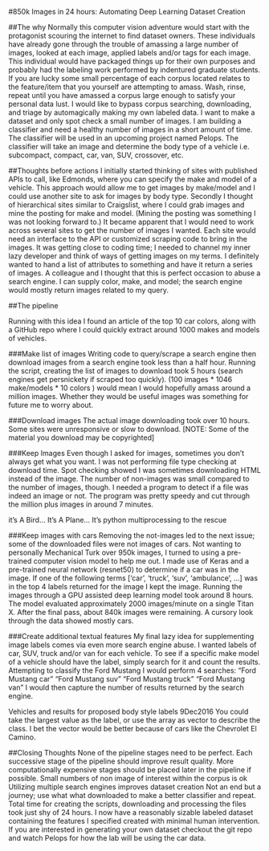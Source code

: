 #850k Images in 24 hours: Automating Deep Learning Dataset Creation

##The why
Normally this computer vision adventure would start with the protagonist scouring the internet to find dataset owners. These individuals have already gone through the trouble of amassing a large number of images, looked at each image, applied labels and/or tags for each image. This individual would have packaged things up for their own purposes and probably had the labeling work performed by indentured graduate students.
If you are lucky some small percentage of each corpus located relates to the feature/item that you yourself are attempting to amass.
Wash, rinse, repeat until you have amassed a corpus large enough to satisfy your personal data lust.
I would like to bypass corpus searching, downloading, and triage by automagically making my own labeled data. I want to make a dataset and only spot check a small number of images.
I am building a classifier and need a healthy number of images in a short amount of time. The classifier will be used in an upcoming project named Pelops. The classifier will take an image and determine the body type of a vehicle i.e. subcompact, compact, car, van, SUV, crossover, etc.

##Thoughts before actions
I initially started thinking of sites with published APIs to call, like Edmonds, where you can specify the make and model of a vehicle. This approach would allow me to get images by make/model and I could use another site to ask for images by body type.
Secondly I thought of hierarchical sites similar to Craigslist, where I could grab images and mine the posting for make and model. (Mining the posting was something I was not looking forward to.)
It became apparent that I would need to work across several sites to get the number of images I wanted. Each site would need an interface to the API or customized scraping code to bring in the images.
It was getting close to coding time; I needed to channel my inner lazy developer and think of ways of getting images on my terms. I definitely wanted to hand a list of attributes to something and have it return a series of images. A colleague and I thought that this is perfect occasion to abuse a search engine. I can supply color, make, and model; the search engine would mostly return images related to my query.

##The pipeline

Running with this idea I found an article of the top 10 car colors, along with a GitHub repo where I could quickly extract around 1000 makes and models of vehicles.

###Make list of images
Writing code to query/scrape a search engine then download images from a search engine took less than a half hour. Running the script, creating the list of images to download took 5 hours (search engines get persnickety if scraped too quickly).
(100 images * 1046 make/models * 10 colors ) would mean I would hopefully amass around a million images. Whether they would be useful images was something for future me to worry about.

###Download images
The actual image downloading took over 10 hours. Some sites were unresponsive or slow to download.
[NOTE: Some of the material you download may be copyrighted]

###Keep Images
Even though I asked for images, sometimes you don’t always get what you want. I was not performing file type checking at download time. Spot checking showed I was sometimes downloading HTML instead of the image. The number of non-images was small compared to the number of images, though.
I needed a program to detect if a file was indeed an image or not. The program was pretty speedy and cut through the million plus images in around 7 minutes.

it’s A Bird… It’s A Plane… It’s python multiprocessing to the rescue

###Keep images with cars
Removing the not-images led to the next issue; some of the downloaded files were not images of cars. Not wanting to personally Mechanical Turk over 950k images, I turned to using a pre-trained computer vision model to help me out.
I made use of Keras and a pre-trained neural network (resnet50) to determine if a car was in the image. If one of the following terms [‘car’, ‘truck’, ‘suv’, ‘ambulance’, …] was in the top 4 labels returned for the image I kept the image.
Running the images through a GPU assisted deep learning model took around 8 hours. The model evaluated approximately 2000 images/minute on a single Titan X.
After the final pass, about 840k images were remaining. A cursory look through the data showed mostly cars.

###Create additional textual features
My final lazy idea for supplementing image labels comes via even more search engine abuse. I wanted labels of car, SUV, truck and/or van for each vehicle. To see if a specific make model of a vehicle should have the label, simply search for it and count the results.
Attempting to classify the Ford Mustang I would perform 4 searches:
“Ford Mustang car”
“Ford Mustang suv”
“Ford Mustang truck”
“Ford Mustang van”
I would then capture the number of results returned by the search engine.

Vehicles and results for proposed body style labels 9Dec2016
You could take the largest value as the label, or use the array as vector to describe the class. I bet the vector would be better because of cars like the Chevrolet El Camino.

##Closing Thoughts
None of the pipeline stages need to be perfect.
Each successive stage of the pipeline should improve result quality.
More computationally expensive stages should be placed later in the pipeline if possible.
Small numbers of non image of interest within the corpus is ok
Utilizing multiple search engines improves dataset creation
Not an end but a journey; use what what downloaded to make a better classifier and repeat.
Total time for creating the scripts, downloading and processing the files took just shy of 24 hours.
I now have a reasonably sizable labeled dataset containing the features I specified created with minimal human intervention.
If you are interested in generating your own dataset checkout the git repo and watch Pelops for how the lab will be using the car data.
